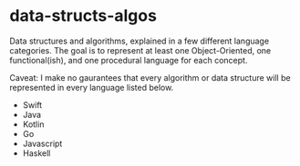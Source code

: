 # data-structs-algos
Data structures and algorithms, explained in a few different language categories.
The goal is to represent at least one Object-Oriented, one functional(ish), and one procedural language for each concept.

Caveat: I make no gaurantees that every algorithm or data structure will be represented in every language listed below.
* Swift
* Java
* Kotlin
* Go
* Javascript
* Haskell
